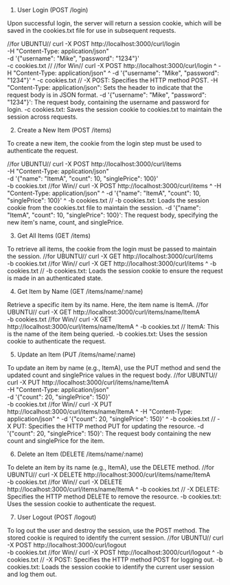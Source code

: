 1. User Login (POST /login)

Upon successful login, the server will return a session cookie, which will be saved in the cookies.txt file for use in subsequent requests.

//for UBUNTU//
curl -X POST http://localhost:3000/curl/login \
-H "Content-Type: application/json" \
-d '{"username": "Mike", "password": "1234"}' \
-c cookies.txt
//
//for Win//
curl -X POST http://localhost:3000/curl/login ^
-H "Content-Type: application/json" ^
-d '{"username": "Mike", "password": "1234"}' ^
-c cookies.txt
//
    -X POST: Specifies the HTTP method POST.
    -H "Content-Type: application/json": Sets the header to indicate that the request body is in JSON format.
    -d '{"username": "Mike", "password": "1234"}': The request body, containing the username and password for login.
    -c cookies.txt: Saves the session cookie to cookies.txt to maintain the session across requests.

2. Create a New Item (POST /items)

To create a new item, the cookie from the login step must be used to authenticate the request.

//for UBUNTU//
curl -X POST http://localhost:3000/curl/items \
-H "Content-Type: application/json" \
-d '{"name": "ItemA", "count": 10, "singlePrice": 100}' \
-b cookies.txt
//for Win//
curl -X POST http://localhost:3000/curl/items ^
-H "Content-Type: application/json" ^
-d '{"name": "ItemA", "count": 10, "singlePrice": 100}' ^
-b cookies.txt
//
    -b cookies.txt: Loads the session cookie from the cookies.txt file to maintain the session.
    -d '{"name": "ItemA", "count": 10, "singlePrice": 100}': The request body, specifying the new item's name, count, and singlePrice.

3. Get All Items (GET /items)

To retrieve all items, the cookie from the login must be passed to maintain the session.
//for UBUNTU//
curl -X GET http://localhost:3000/curl/items \
-b cookies.txt
//for Win//
curl -X GET http://localhost:3000/curl/items ^
-b cookies.txt
//
    -b cookies.txt: Loads the session cookie to ensure the request is made in an authenticated state.

4. Get Item by Name (GET /items/name/:name)

Retrieve a specific item by its name. Here, the item name is ItemA.
//for UBUNTU//
curl -X GET http://localhost:3000/curl/items/name/ItemA \
-b cookies.txt
//for Win//
curl -X GET http://localhost:3000/curl/items/name/ItemA ^
-b cookies.txt
//
    ItemA: This is the name of the item being queried.
    -b cookies.txt: Uses the session cookie to authenticate the request.

5. Update an Item (PUT /items/name/:name)

To update an item by name (e.g., ItemA), use the PUT method and send the updated count and singlePrice values in the request body.
//for UBUNTU//
curl -X PUT http://localhost:3000/curl/items/name/ItemA \
-H "Content-Type: application/json" \
-d '{"count": 20, "singlePrice": 150}' \
-b cookies.txt
//for Win//
curl -X PUT http://localhost:3000/curl/items/name/ItemA ^
-H "Content-Type: application/json" ^
-d '{"count": 20, "singlePrice": 150}' ^
-b cookies.txt
//
    -X PUT: Specifies the HTTP method PUT for updating the resource.
    -d '{"count": 20, "singlePrice": 150}': The request body containing the new count and singlePrice for the item.

6. Delete an Item (DELETE /items/name/:name)

To delete an item by its name (e.g., ItemA), use the DELETE method.
//for UBUNTU//
curl -X DELETE http://localhost:3000/curl/items/name/ItemA \
-b cookies.txt
//for Win//
curl -X DELETE http://localhost:3000/curl/items/name/ItemA ^
-b cookies.txt
//
    -X DELETE: Specifies the HTTP method DELETE to remove the resource.
    -b cookies.txt: Uses the session cookie to authenticate the request.

7. User Logout (POST /logout)

To log out the user and destroy the session, use the POST method. The stored cookie is required to identify the current session.
//for UBUNTU//
curl -X POST http://localhost:3000/curl/logout \
-b cookies.txt
//for Win//
curl -X POST http://localhost:3000/curl/logout ^
-b cookies.txt
//
    -X POST: Specifies the HTTP method POST for logging out.
    -b cookies.txt: Loads the session cookie to identify the current user session and log them out.
